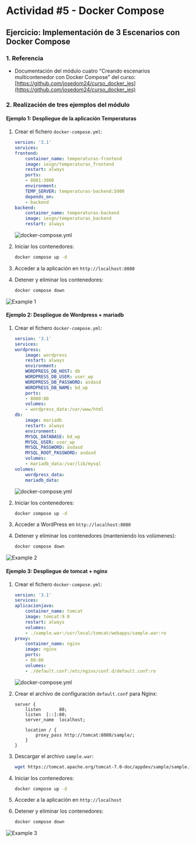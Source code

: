 # Actividad #5 - Docker Compose

## Ejercicio: Implementación de 3 Escenarios con Docker Compose

### 1. Referencia

* Documentación del módulo cuatro "Creando escenarios multicontenedor con Docker Compose" del curso: [https://github.com/josedom24/curso_docker_ies](https://github.com/josedom24/curso_docker_ies)

### 2. Realización de tres ejemplos del módulo

#### Ejemplo 1: Despliegue de la aplicación Temperaturas

1. Crear el fichero `docker-compose.yml`:

    ```yaml
    version: '3.1'
    services:
    frontend:
        container_name: temperaturas-frontend
        image: iesgn/temperaturas_frontend
        restart: always
        ports:
        - 8081:3000
        environment:
        TEMP_SERVER: temperaturas-backend:5000
        depends_on:
        - backend
    backend:
        container_name: temperaturas-backend
        image: iesgn/temperaturas_backend
        restart: always
    ```

    ![docker-compose.yml](/docker/.imgs/Act-5/Fig1.png)

2. Iniciar los contenedores:

    ```bash
    docker compose up -d
    ```

3. Acceder a la aplicación en `http://localhost:8080`

4. Detener y eliminar los contenedores:

    ```bash
    docker compose down
    ```

![Example 1](/docker/.imgs/Act-5/Fig2.png)

#### Ejemplo 2: Despliegue de Wordpress + mariadb

1. Crear el fichero `docker-compose.yml`:

    ```yaml
    version: '3.1'
    services:
    wordpress:
        image: wordpress
        restart: always
        environment:
        WORDPRESS_DB_HOST: db
        WORDPRESS_DB_USER: user_wp
        WORDPRESS_DB_PASSWORD: asdasd
        WORDPRESS_DB_NAME: bd_wp
        ports:
        - 8080:80
        volumes:
        - wordpress_data:/var/www/html
    db:
        image: mariadb
        restart: always
        environment:
        MYSQL_DATABASE: bd_wp
        MYSQL_USER: user_wp
        MYSQL_PASSWORD: asdasd
        MYSQL_ROOT_PASSWORD: asdasd
        volumes:
        - mariadb_data:/var/lib/mysql
    volumes:
        wordpress_data:
        mariadb_data:
    ```

    ![docker-compose.yml](/docker/.imgs/Act-5/Fig3.png)

2. Iniciar los contenedores:

    ```bash
    docker compose up -d
    ```

3. Acceder a WordPress en `http://localhost:8080`

4. Detener y eliminar los contenedores (manteniendo los volúmenes):

    ```bash
    docker compose down
    ```

![Example 2](/docker/.imgs/Act-5/Fig4.png)

#### Ejemplo 3: Despliegue de tomcat + nginx

1. Crear el fichero `docker-compose.yml`:

    ```yaml
    version: '3.1'
    services:
    aplicacionjava:
        container_name: tomcat
        image: tomcat:9.0
        restart: always
        volumes:
        - ./sample.war:/usr/local/tomcat/webapps/sample.war:ro
    proxy:
        container_name: nginx
        image: nginx
        ports:
        - 80:80
        volumes:
        - ./default.conf:/etc/nginx/conf.d/default.conf:ro
    ```

    ![docker-compose.yml](/docker/.imgs/Act-5/Fig5.png)

2. Crear el archivo de configuración `default.conf` para Nginx:

    ```nginx
    server {
        listen       80;
        listen  [::]:80;
        server_name  localhost;

        location / {
            proxy_pass http://tomcat:8080/sample/;
        }
    }
    ```

3. Descargar el archivo `sample.war`:

    ```bash
    wget https://tomcat.apache.org/tomcat-7.0-doc/appdev/sample/sample.war
    ```

4. Iniciar los contenedores:

    ```bash
    docker compose up -d
    ```

5. Acceder a la aplicación en `http://localhost`

6. Detener y eliminar los contenedores:

    ```bash
    docker compose down
    ```

![Example 3](/docker/.imgs/Act-5/Fig6.png)

